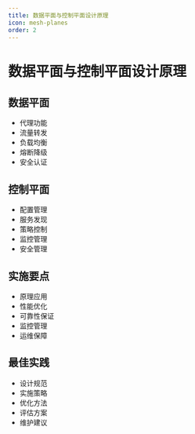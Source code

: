 ```yaml
---
title: 数据平面与控制平面设计原理
icon: mesh-planes
order: 2
---
```


# 数据平面与控制平面设计原理

## 数据平面
- 代理功能
- 流量转发
- 负载均衡
- 熔断降级
- 安全认证

## 控制平面
- 配置管理
- 服务发现
- 策略控制
- 监控管理
- 安全管理

## 实施要点
- 原理应用
- 性能优化
- 可靠性保证
- 监控管理
- 运维保障

## 最佳实践
- 设计规范
- 实施策略
- 优化方法
- 评估方案
- 维护建议
